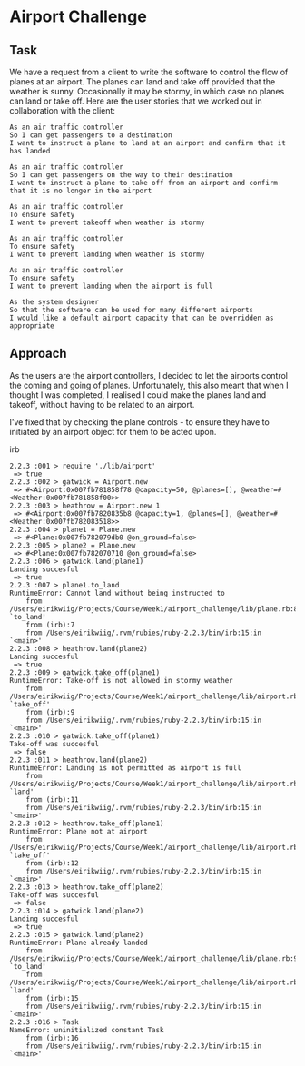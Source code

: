 Airport Challenge
=================

Task
-----

We have a request from a client to write the software to control the flow of planes at an airport. The planes can land and take off provided that the weather is sunny. Occasionally it may be stormy, in which case no planes can land or take off.  Here are the user stories that we worked out in collaboration with the client:

```
As an air traffic controller
So I can get passengers to a destination
I want to instruct a plane to land at an airport and confirm that it has landed

As an air traffic controller
So I can get passengers on the way to their destination
I want to instruct a plane to take off from an airport and confirm that it is no longer in the airport

As an air traffic controller
To ensure safety
I want to prevent takeoff when weather is stormy

As an air traffic controller
To ensure safety
I want to prevent landing when weather is stormy

As an air traffic controller
To ensure safety
I want to prevent landing when the airport is full

As the system designer
So that the software can be used for many different airports
I would like a default airport capacity that can be overridden as appropriate
```

Approach
-----
As the users are the airport controllers, I decided to let the airports control the coming and going of planes. Unfortunately, this also meant that when I thought I was completed, I realised I could make the planes land and takeoff, without having to be related to an airport.

I've fixed that by checking the plane controls - to ensure they have to initiated by an airport object for them to be acted upon.

irb

```
2.2.3 :001 > require './lib/airport'
 => true
2.2.3 :002 > gatwick = Airport.new
 => #<Airport:0x007fb781858f78 @capacity=50, @planes=[], @weather=#<Weather:0x007fb781858f00>>
2.2.3 :003 > heathrow = Airport.new 1
 => #<Airport:0x007fb7820835b8 @capacity=1, @planes=[], @weather=#<Weather:0x007fb782083518>>
2.2.3 :004 > plane1 = Plane.new
 => #<Plane:0x007fb782079db0 @on_ground=false>
2.2.3 :005 > plane2 = Plane.new
 => #<Plane:0x007fb782070710 @on_ground=false>
2.2.3 :006 > gatwick.land(plane1)
Landing succesful
 => true
2.2.3 :007 > plane1.to_land
RuntimeError: Cannot land without being instructed to
	from /Users/eirikwiig/Projects/Course/Week1/airport_challenge/lib/plane.rb:8:in `to_land'
	from (irb):7
	from /Users/eirikwiig/.rvm/rubies/ruby-2.2.3/bin/irb:15:in `<main>'
2.2.3 :008 > heathrow.land(plane2)
Landing succesful
 => true
2.2.3 :009 > gatwick.take_off(plane1)
RuntimeError: Take-off is not allowed in stormy weather
	from /Users/eirikwiig/Projects/Course/Week1/airport_challenge/lib/airport.rb:25:in `take_off'
	from (irb):9
	from /Users/eirikwiig/.rvm/rubies/ruby-2.2.3/bin/irb:15:in `<main>'
2.2.3 :010 > gatwick.take_off(plane1)
Take-off was succesful
 => false
2.2.3 :011 > heathrow.land(plane2)
RuntimeError: Landing is not permitted as airport is full
	from /Users/eirikwiig/Projects/Course/Week1/airport_challenge/lib/airport.rb:17:in `land'
	from (irb):11
	from /Users/eirikwiig/.rvm/rubies/ruby-2.2.3/bin/irb:15:in `<main>'
2.2.3 :012 > heathrow.take_off(plane1)
RuntimeError: Plane not at airport
	from /Users/eirikwiig/Projects/Course/Week1/airport_challenge/lib/airport.rb:26:in `take_off'
	from (irb):12
	from /Users/eirikwiig/.rvm/rubies/ruby-2.2.3/bin/irb:15:in `<main>'
2.2.3 :013 > heathrow.take_off(plane2)
Take-off was succesful
 => false
2.2.3 :014 > gatwick.land(plane2)
Landing succesful
 => true
2.2.3 :015 > gatwick.land(plane2)
RuntimeError: Plane already landed
	from /Users/eirikwiig/Projects/Course/Week1/airport_challenge/lib/plane.rb:9:in `to_land'
	from /Users/eirikwiig/Projects/Course/Week1/airport_challenge/lib/airport.rb:19:in `land'
	from (irb):15
	from /Users/eirikwiig/.rvm/rubies/ruby-2.2.3/bin/irb:15:in `<main>'
2.2.3 :016 > Task
NameError: uninitialized constant Task
	from (irb):16
	from /Users/eirikwiig/.rvm/rubies/ruby-2.2.3/bin/irb:15:in `<main>'
```
